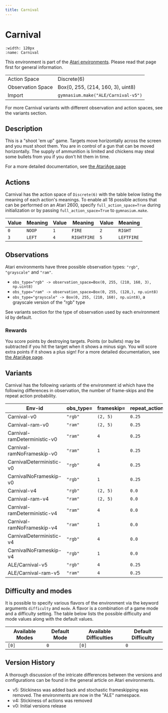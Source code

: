 ```yaml
---
title: Carnival
---
```


# Carnival

```{figure} ../../_static/videos/atari/carnival.gif
:width: 120px
:name: Carnival
```

This environment is part of the <a href='..'>Atari environments</a>. Please read that page first for general information.

|   |   |
|---|---|
| Action Space | Discrete(6) |
| Observation Space | Box(0, 255, (214, 160, 3), uint8) |
| Import | `gymnasium.make("ALE/Carnival-v5")` |

For more Carnival variants with different observation and action spaces, see the variants section.

## Description

This is a "shoot 'em up" game. Targets move horizontally across the screen and you must shoot them. You are in control of a gun that can be moved horizontally. The supply of ammunition is limited and chickens may steal some bullets from you if you don't hit them in time.

For a more detailed documentation, see [the AtariAge page](https://atariage.com/manual_html_page.php?SoftwareID=908)

## Actions

Carnival has the action space of `Discrete(6)` with the table below listing the meaning of each action's meanings.
To enable all 18 possible actions that can be performed on an Atari 2600, specify `full_action_space=True` during
initialization or by passing `full_action_space=True` to `gymnasium.make`.

| Value   | Meaning   | Value   | Meaning     | Value   | Meaning    |
|---------|-----------|---------|-------------|---------|------------|
| `0`     | `NOOP`    | `1`     | `FIRE`      | `2`     | `RIGHT`    |
| `3`     | `LEFT`    | `4`     | `RIGHTFIRE` | `5`     | `LEFTFIRE` |

## Observations

Atari environments have three possible observation types: `"rgb"`, `"grayscale"` and `"ram"`.

- `obs_type="rgb" -> observation_space=Box(0, 255, (210, 160, 3), np.uint8)`
- `obs_type="ram" -> observation_space=Box(0, 255, (128,), np.uint8)`
- `obs_type="grayscale" -> Box(0, 255, (210, 160), np.uint8)`, a grayscale version of the "rgb" type

See variants section for the type of observation used by each environment id by default.

### Rewards

You score points by destroying targets. Points (or bullets) may be subtracted if you hit the target when it shows a minus sign.
You will score extra points if it shows a plus sign!
For a more detailed documentation, see [the AtariAge page](https://atariage.com/manual_html_page.php?SoftwareID=908).


## Variants

Carnival has the following variants of the environment id which have the following differences in observation,
the number of frame-skips and the repeat action probability.

| Env-id                       | obs_type=   | frameskip=   | repeat_action_probability=   |
|------------------------------|-------------|--------------|------------------------------|
| Carnival-v0                  | `"rgb"`     | `(2, 5)`     | `0.25`                       |
| Carnival-ram-v0              | `"ram"`     | `(2, 5)`     | `0.25`                       |
| Carnival-ramDeterministic-v0 | `"ram"`     | `4`          | `0.25`                       |
| Carnival-ramNoFrameskip-v0   | `"ram"`     | `1`          | `0.25`                       |
| CarnivalDeterministic-v0     | `"rgb"`     | `4`          | `0.25`                       |
| CarnivalNoFrameskip-v0       | `"rgb"`     | `1`          | `0.25`                       |
| Carnival-v4                  | `"rgb"`     | `(2, 5)`     | `0.0`                        |
| Carnival-ram-v4              | `"ram"`     | `(2, 5)`     | `0.0`                        |
| Carnival-ramDeterministic-v4 | `"ram"`     | `4`          | `0.0`                        |
| Carnival-ramNoFrameskip-v4   | `"ram"`     | `1`          | `0.0`                        |
| CarnivalDeterministic-v4     | `"rgb"`     | `4`          | `0.0`                        |
| CarnivalNoFrameskip-v4       | `"rgb"`     | `1`          | `0.0`                        |
| ALE/Carnival-v5              | `"rgb"`     | `4`          | `0.25`                       |
| ALE/Carnival-ram-v5          | `"ram"`     | `4`          | `0.25`                       |

## Difficulty and modes

It is possible to specify various flavors of the environment via the keyword arguments `difficulty` and `mode`.
A flavor is a combination of a game mode and a difficulty setting. The table below lists the possible difficulty and mode values
along with the default values.

| Available Modes   | Default Mode   | Available Difficulties   | Default Difficulty   |
|-------------------|----------------|--------------------------|----------------------|
| `[0]`             | `0`            | `[0]`                    | `0`                  |

## Version History

A thorough discussion of the intricate differences between the versions and configurations can be found in the general article on Atari environments.

* v5: Stickiness was added back and stochastic frameskipping was removed. The environments are now in the "ALE" namespace.
* v4: Stickiness of actions was removed
* v0: Initial versions release
